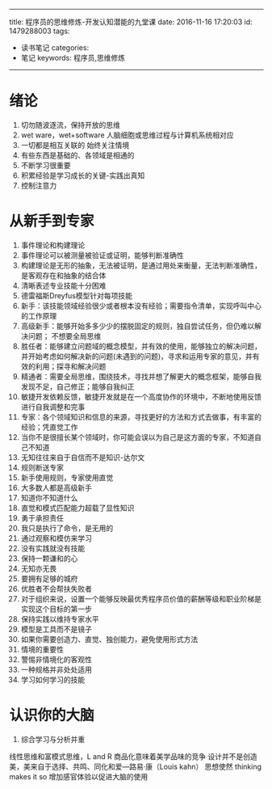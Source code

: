 ---
title: 程序员的思维修炼-开发认知潜能的九堂课
date: 2016-11-16 17:20:03
id: 1479288003
tags:
  - 读书笔记
categories:
  - 笔记
keywords: 程序员,思维修炼
------

# 绪论 #
1. 切勿随波逐流，保持开放的思维
2. wet ware，wet+software 人脑细胞或思维过程与计算机系统相对应
3. 一切都是相互关联的   始终关注情境
4. 有些东西是基础的、各领域是相通的
5. 不断学习很重要
6. 积累经验是学习成长的关键-实践出真知
7. 控制注意力

# 从新手到专家 #
1. 事件理论和构建理论
2. 事件理论可以被测量被验证或证明，能够判断准确性
3. 构建理论是无形的抽象，无法被证明，是通过用处来衡量，无法判断准确性，是客观存在和抽象的结合体
4. 清晰表述专业技能十分困难
5. 德雷福斯Dreyfus模型针对每项技能
6. 新手：该技能领域经验很少或者根本没有经验；需要指令清单，实现呼叫中心的工作原理
7. 高级新手：能够开始多多少少的摆脱固定的规则，独自尝试任务，但仍难以解决问题；
不想要全局思维
8. 胜任者：能够建立问题域的概念模型，并有效的使用，能够独立的解决问题，并开始考虑如何解决新的问题(未遇到的问题)，寻求和运用专家的意见，并有效的利用；探寻和解决问题
9. 精通者：需要全局思维，围绕技术，寻找并想了解更大的概念框架，能够自我发现不足，自己修正；能够自我纠正
10. 敏捷开发依赖反馈，敏捷开发就是在一个高度协作的环境中，不断地使用反馈进行自我调整和完事
11. 专家：各个领域知识和信息的来源，寻找更好的方法和方式去做事，有丰富的经验；凭直觉工作
12. 当你不是很擅长某个领域时，你可能会误以为自己是这方面的专家，不知道自己不知道
13. 无知往往来自于自信而不是知识-达尔文
14. 规则断送专家
15. 新手使用规则，专家使用直觉
16. 大多数人都是高级新手
17. 知道你不知道什么
18. 直觉和模式匹配能力超载了显性知识
19. 勇于承担责任
20. 我只是执行了命令，是无用的
21. 通过观察和模仿来学习
22. 没有实践就没有技能
23. 保持一颗谦和的心
24. 无知亦无畏
25. 要拥有足够的城府
26. 优胜者不会帮扶失败者
27. 对于组织来说，设置一个能够反映最优秀程序员价值的薪酬等级和职业阶梯是实现这个目标的第一步
28. 保持实践以维持专家水平
29. 模型是工具而不是镜子
30. 如果你需要创造力、直觉、独创能力，避免使用形式方法
31. 情境的重要性
32. 警惕非情境化的客观性
33. 一种规格并非处处适用
34. 学习如何学习的技能

# 认识你的大脑 #
1. 综合学习与分析并重

线性思维和富模式思维，L and R 商品化意味着美学品味的竞争 设计并不是创造美，美来自于选择、共鸣、同化和爱—路易·康（Louis kahn） 思想使然 thinking makes it so 增加感官体验以促进大脑的使用
